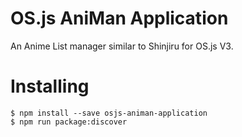 # OS.js AniMan Application

An Anime List manager similar to Shinjiru for OS.js V3.

# Installing
```
$ npm install --save osjs-animan-application
$ npm run package:discover
```
